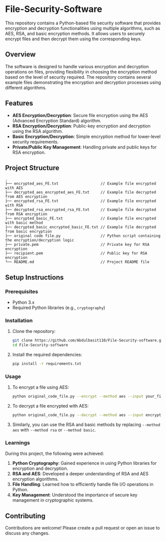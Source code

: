# File-Security-Software

This repository contains a Python-based file security software that provides encryption and decryption functionalities using multiple algorithms, such as AES, RSA, and basic encryption methods. It allows users to securely encrypt files and then decrypt them using the corresponding keys.

## Overview

The software is designed to handle various encryption and decryption operations on files, providing flexibility in choosing the encryption method based on the level of security required. The repository contains several example files demonstrating the encryption and decryption processes using different algorithms.

## Features

- **AES Encryption/Decryption**: Secure file encryption using the AES (Advanced Encryption Standard) algorithm.
- **RSA Encryption/Decryption**: Public-key encryption and decryption using the RSA algorithm.
- **Basic Encryption/Decryption**: Simple encryption method for lower-level security requirements.
- **Private/Public Key Management**: Handling private and public keys for RSA encryption.

## Project Structure

```
.
├── encrypted_aes_FE.txt                   // Example file encrypted with AES
├── decrypted_aes_encrypted_aes_FE.txt     // Example file decrypted from AES encryption
├── encrypted_rsa_FE.txt                   // Example file encrypted with RSA
├── decrypted_rsa_encrypted_rsa_FE.txt     // Example file decrypted from RSA encryption
├── encrypted_basic_FE.txt                 // Example file encrypted with basic method
├── decrypted_basic_encrypted_basic_FE.txt // Example file decrypted from basic encryption
├── original code file.py                  // Python script containing the encryption/decryption logic
├── private.pem                            // Private key for RSA encryption
├── recipient.pem                          // Public key for RSA encryption
└── README.md                              // Project README file
```

## Setup Instructions

### Prerequisites

- Python 3.x
- Required Python libraries (e.g., `cryptography`)

### Installation

1. Clone the repository:
    ```bash
    git clone https://github.com/Abdulbasit110/File-Security-software.git
    cd File-Security-software
    ```

2. Install the required dependencies:
    ```bash
    pip install -r requirements.txt
    ```

### Usage

1. To encrypt a file using AES:
    ```bash
    python original_code_file.py --encrypt --method aes --input your_file.txt
    ```

2. To decrypt a file encrypted with AES:
    ```bash
    python original_code_file.py --decrypt --method aes --input encrypted_aes_FE.txt
    ```

3. Similarly, you can use the RSA and basic methods by replacing `--method aes` with `--method rsa` or `--method basic`.

### Learnings

During this project, the following were achieved:

1. **Python Cryptography**: Gained experience in using Python libraries for encryption and decryption.
2. **RSA and AES**: Developed a deeper understanding of RSA and AES encryption algorithms.
3. **File Handling**: Learned how to efficiently handle file I/O operations in Python.
4. **Key Management**: Understood the importance of secure key management in cryptographic systems.

## Contributing

Contributions are welcome! Please create a pull request or open an issue to discuss any changes.
